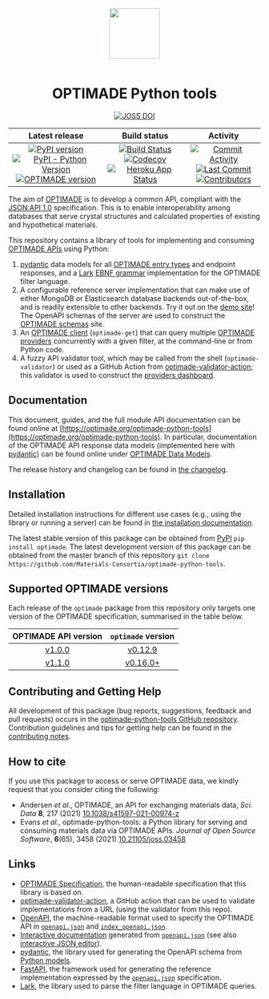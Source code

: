 <!-- markdownlint-disable MD033 -->
<!-- markdownlint-disable-next-line MD041 -->
<div align="center" style="padding-bottom: 1em;">
<img width="100px" align="center" src="https://matsci.org/uploads/default/original/2X/b/bd2f59b3bf14fb046b74538750699d7da4c19ac1.svg">
</div>

<h1 align="center">
OPTIMADE Python tools
</h1>


<div align="center">

<a href="https://doi.org/10.21105/joss.03458"><img alt="JOSS DOI" src="https://joss.theoj.org/papers/10.21105/joss.03458/status.svg"></a>
</div>

<div align="center">

<table>
<thead align="center">
<tr><th align="center">Latest release</th><th align="center">Build status</th><th align="center">Activity</th></tr>
</thead>

<tbody>
<tr>
  <td align="center">
    <a href="https://pypi.org/project/optimade"><img alt="PyPI version" src="https://img.shields.io/pypi/v/optimade?logo=pypi&logoColor=white"></a><br>
    <a href="https://pypi.org/project/optimade"><img alt="PyPI - Python Version"  src="https://img.shields.io/pypi/pyversions/optimade?logo=python&logoColor=white"></a><br>
    <a href="https://github.com/Materials-Consortia/OPTIMADE"><img alt="OPTIMADE version" src="https://img.shields.io/endpoint?url=https://raw.githubusercontent.com/Materials-Consortia/optimade-python-tools/master/optimade-version.json"></a>
  </td>
  <td align="center">
    <a href="https://github.com/Materials-Consortia/optimade-python-tools/actions?query=branch%3Amaster+"><img alt="Build Status" src="https://img.shields.io/github/workflow/status/Materials-Consortia/optimade-python-tools/CI%20tests?logo=github"></a><br>
    <a href="https://codecov.io/gh/Materials-Consortia/optimade-python-tools"><img alt="Codecov" src="https://img.shields.io/codecov/c/github/Materials-Consortia/optimade-python-tools?logo=codecov&logoColor=white&token=UJAtmqkZZO"></a><br>
    <a href="https://optimade.herokuapp.com"><img alt="Heroku App Status"  src="https://heroku-shields.herokuapp.com/optimade??logo=heroku"></a>
  </td>
  <td align="center">
    <a href="https://github.com/Materials-Consortia/optimade-python-tools/pulse"><img alt="Commit Activity" src="https://img.shields.io/github/commit-activity/m/Materials-Consortia/optimade-python-tools?logo=github"></a><br>
    <a href="https://github.com/Materials-Consortia/optimade-python-tools/commits/master"><img alt="Last Commit" src="https://img.shields.io/github/last-commit/Materials-Consortia/optimade-python-tools/master?logo=github"></a><br>
    <a href="https://github.com/Materials-Consortia/optimade-python-tools/graphs/contributors"><img alt="Contributors" src="https://badgen.net/github/contributors/Materials-Consortia/optimade-python-tools?icon=github"></a>
  </td>
</tr>
</tbody>
</table>

</div>

The aim of [OPTIMADE](https://optimade.org) is to develop a common API, compliant with the [JSON:API 1.0](http://jsonapi.org/format/1.0/) specification.
This is to enable interoperability among databases that serve crystal structures and calculated properties of existing and hypothetical materials.

This repository contains a library of tools for implementing and consuming [OPTIMADE APIs](https://www.optimade.org) using Python:

1. [pydantic](https://github.com/pydantic/pydantic) data models for all [OPTIMADE entry types](https://www.optimade.org/optimade-python-tools/latest/all_models/) and endpoint responses, and a [Lark](https://github.com/lark-parser/lark) [EBNF grammar](https://en.wikipedia.org/wiki/Extended_Backus%E2%80%93Naur_form) implementation for the OPTIMADE filter language.
1. A configurable reference server implementation that can make use of either MongoDB or Elasticsearch database backends out-of-the-box, and is readily extensible to other backends. Try it out on the [demo site](https://optimade.herokuapp.com)! The OpenAPI schemas of the server are used to construct the [OPTIMADE schemas](https://schemas.optimade.org/) site.
1. An [OPTIMADE client](https://www.optimade.org/optimade-python-tools/latest/getting_started/client/) (`optimade-get`) that can query multiple [OPTIMADE providers](https://optimade.org/providers-dashboard) concurrently with a given filter, at the command-line or from Python code.
1. A fuzzy API validator tool, which may be called from the shell (`optimade-validator`) or used as a GitHub Action from [optimade-validator-action](https://github.com/Materials-Consortia/optimade-validator-action); this validator is used to construct the [providers dashboard](https://optimade.org/providers-dashboard).


## Documentation

This document, guides, and the full module API documentation can be found online at [https://optimade.org/optimade-python-tools](https://optimade.org/optimade-python-tools).
In particular, documentation of the OPTIMADE API response data models (implemented here with [pydantic](https://github.com/pydantic/pydantic)) can be found online under [OPTIMADE Data Models](https://optimade.org/optimade-python-tools/latest/all_models).

The release history and changelog can be found in [the changelog](CHANGELOG.md).

## Installation

Detailed installation instructions for different use cases (e.g., using the library or running a server) can be found in [the installation documentation](INSTALL.md).

The latest stable version of this package can be obtained from [PyPI](https://pypi.org/project/optimade) `pip install optimade`.
The latest development version of this package can be obtained from the master branch of this repository `git clone https://github.com/Materials-Consortia/optimade-python-tools`.

## Supported OPTIMADE versions

Each release of the `optimade` package from this repository only targets one version of the OPTIMADE specification, summarised in the table below.

<div align="center">

<table>

<thead>
    <tr>
        <th align="center">OPTIMADE API version</th>
        <th align="center"><code>optimade</code> version</th>
    </tr>
</thead>

<tbody>
    <tr>
        <td align="center"><a href="https://github.com/Materials-Consortia/OPTIMADE/blob/v1.0.0/optimade.rst">v1.0.0</a></td>
        <td align="center"><a href="https://github.com/Materials-Consortia/optimade-python-tools/tree/v0.12.9">v0.12.9</a></td>
    </tr>
    <tr>
        <td align="center"><a href="https://github.com/Materials-Consortia/OPTIMADE/blob/v1.1.0/optimade.rst">v1.1.0</a></td>
        <td align="center"><a href="https://github.com/Materials-Consortia/optimade-python-tools/tree/v0.16.0">v0.16.0+</a></td>
    </tr>
</tbody>
</table>
</div>

## Contributing and Getting Help

All development of this package (bug reports, suggestions, feedback and pull requests) occurs in the [optimade-python-tools GitHub repository](https://github.com/Materials-Consortia/optimade-python-tools).
Contribution guidelines and tips for getting help can be found in the [contributing notes](CONTRIBUTING.md).

## How to cite

If you use this package to access or serve OPTIMADE data, we kindly request that you consider citing the following:

- Andersen *et al.*, OPTIMADE, an API for exchanging materials data, *Sci. Data* **8**, 217 (2021) [10.1038/s41597-021-00974-z](https://doi.org/10.1038/s41597-021-00974-z)
- Evans *et al.*, optimade-python-tools: a Python library for serving and consuming materials data via OPTIMADE APIs. *Journal of Open Source Software*, **6**(65), 3458 (2021) [10.21105/joss.03458](https://doi.org/10.21105/joss.03458)

## Links

- [OPTIMADE Specification](https://github.com/Materials-Consortia/OPTIMADE/blob/develop/optimade.rst), the human-readable specification that this library is based on.
- [optimade-validator-action](https://github.com/Materials-Consortia/optimade-validator-action), a GitHub action that can be used to validate implementations from a URL (using the validator from this repo).
- [OpenAPI](https://github.com/OAI/OpenAPI-Specification), the machine-readable format used to specify the OPTIMADE API in [`openapi.json`](openapi/openapi.json) and [`index_openapi.json`](openapi/index_openapi.json).
- [Interactive documentation](https://petstore.swagger.io/?url=https://raw.githubusercontent.com/Materials-Consortia/optimade-python-tools/master/openapi/openapi.json) generated from [`openapi.json`](openapi/openapi.json) (see also [interactive JSON editor](https://editor.swagger.io/?url=https://raw.githubusercontent.com/Materials-Consortia/optimade-python-tools/master/openapi/openapi.json)).
- [pydantic](https://pydantic-docs.helpmanual.io/), the library used for generating the OpenAPI schema from [Python models](https://www.optimade.org/optimade-python-tools/all_models/).
- [FastAPI](https://fastapi.tiangolo.com/), the framework used for generating the reference implementation expressed by the [`openapi.json`](openapi/openapi.json) specification.
- [Lark](https://github.com/lark-parser/lark), the library used to parse the filter language in OPTIMADE queries.
